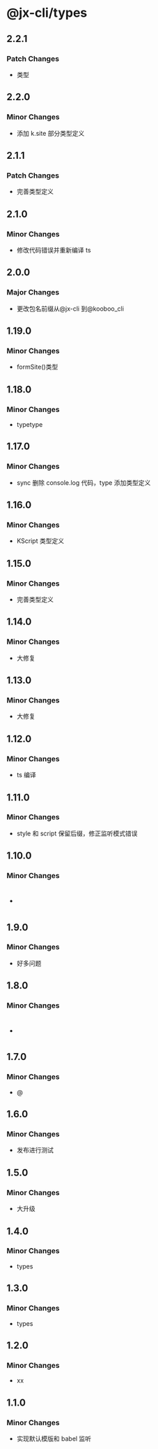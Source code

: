 # @jx-cli/types

## 2.2.1

### Patch Changes

- 类型

## 2.2.0

### Minor Changes

- 添加 k.site 部分类型定义

## 2.1.1

### Patch Changes

- 完善类型定义

## 2.1.0

### Minor Changes

- 修改代码错误并重新编译 ts

## 2.0.0

### Major Changes

- 更改包名前缀从@jx-cli 到@kooboo_cli

## 1.19.0

### Minor Changes

- formSite()类型

## 1.18.0

### Minor Changes

- typetype

## 1.17.0

### Minor Changes

- sync 删除 console.log 代码，type 添加类型定义

## 1.16.0

### Minor Changes

- KScript 类型定义

## 1.15.0

### Minor Changes

- 完善类型定义

## 1.14.0

### Minor Changes

- 大修复

## 1.13.0

### Minor Changes

- 大修复

## 1.12.0

### Minor Changes

- ts 编译

## 1.11.0

### Minor Changes

- style 和 script 保留后缀，修正监听模式错误

## 1.10.0

### Minor Changes

- #

## 1.9.0

### Minor Changes

- 好多问题

## 1.8.0

### Minor Changes

- #

## 1.7.0

### Minor Changes

- @

## 1.6.0

### Minor Changes

- 发布进行测试

## 1.5.0

### Minor Changes

- 大升级

## 1.4.0

### Minor Changes

- types

## 1.3.0

### Minor Changes

- types

## 1.2.0

### Minor Changes

- xx

## 1.1.0

### Minor Changes

- 实现默认模版和 babel 监听
